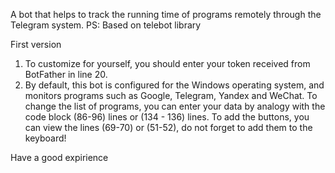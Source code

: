 A bot that helps to track the running time of programs remotely through the Telegram system. PS: Based on telebot library

First version
1) To customize for yourself, you should enter your token received from BotFather in line 20. 
2) By default, this bot is configured for the Windows operating system, and monitors programs such as Google, Telegram, Yandex and WeChat.
   To change the list of programs, you can enter your data by analogy with the code block (86-96) lines or (134 - 136) lines.
   To add the buttons, you can view the lines (69-70) or (51-52), do not forget to add them to the keyboard!

Have a good expirience
